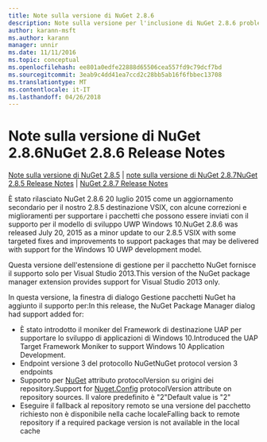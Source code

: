 ```yaml
---
title: Note sulla versione di NuGet 2.8.6
description: Note sulla versione per l'inclusione di NuGet 2.8.6 problemi noti, correzioni di bug, le funzionalità aggiunte e dcr.
author: karann-msft
ms.author: karann
manager: unnir
ms.date: 11/11/2016
ms.topic: conceptual
ms.openlocfilehash: ee801a0edfe22888d65506cea557fd9c79dcf7bd
ms.sourcegitcommit: 3eab9c4dd41ea7ccd2c28bb5ab16f6fbbec13708
ms.translationtype: MT
ms.contentlocale: it-IT
ms.lasthandoff: 04/26/2018
---
```

# <a name="nuget-286-release-notes"></a><span data-ttu-id="2f64e-103">Note sulla versione di NuGet 2.8.6</span><span class="sxs-lookup"><span data-stu-id="2f64e-103">NuGet 2.8.6 Release Notes</span></span>

<span data-ttu-id="2f64e-104">[Note sulla versione di NuGet 2.8.5](../release-notes/nuget-2.8.5.md) | [note sulla versione di NuGet 2.8.7](../release-notes/nuget-2.8.7.md)</span><span class="sxs-lookup"><span data-stu-id="2f64e-104">[NuGet 2.8.5 Release Notes](../release-notes/nuget-2.8.5.md) | [NuGet 2.8.7 Release Notes](../release-notes/nuget-2.8.7.md)</span></span>

<span data-ttu-id="2f64e-105">È stato rilasciato NuGet 2.8.6 20 luglio 2015 come un aggiornamento secondario per il nostro 2.8.5 destinazione VSIX, con alcune correzioni e miglioramenti per supportare i pacchetti che possono essere inviati con il supporto per il modello di sviluppo UWP Windows 10.</span><span class="sxs-lookup"><span data-stu-id="2f64e-105">NuGet 2.8.6 was released July 20, 2015 as a minor update to our 2.8.5 VSIX with some targeted fixes and improvements to support packages that may be delivered with support for the Windows 10 UWP development model.</span></span>

<span data-ttu-id="2f64e-106">Questa versione dell'estensione di gestione per il pacchetto NuGet fornisce il supporto solo per Visual Studio 2013.</span><span class="sxs-lookup"><span data-stu-id="2f64e-106">This version of the NuGet package manager extension provides support for Visual Studio 2013 only.</span></span>

<span data-ttu-id="2f64e-107">In questa versione, la finestra di dialogo Gestione pacchetti NuGet ha aggiunto il supporto per:</span><span class="sxs-lookup"><span data-stu-id="2f64e-107">In this release, the NuGet Package Manager dialog had support added for:</span></span>

* <span data-ttu-id="2f64e-108">È stato introdotto il moniker del Framework di destinazione UAP per supportare lo sviluppo di applicazioni di Windows 10.</span><span class="sxs-lookup"><span data-stu-id="2f64e-108">Introduced the UAP Target Framework Moniker to support Windows 10 Application Development.</span></span>
* <span data-ttu-id="2f64e-109">Endpoint versione 3 del protocollo NuGet</span><span class="sxs-lookup"><span data-stu-id="2f64e-109">NuGet protocol version 3 endpoints</span></span>
* <span data-ttu-id="2f64e-110">Supporto per [NuGet](../consume-packages/configuring-nuget-behavior.md) attributo protocolVersion su origini dei repository.</span><span class="sxs-lookup"><span data-stu-id="2f64e-110">Support for [Nuget.Config](../consume-packages/configuring-nuget-behavior.md) protocolVersion attribute on repository sources.</span></span> <span data-ttu-id="2f64e-111">Il valore predefinito è "2"</span><span class="sxs-lookup"><span data-stu-id="2f64e-111">Default value is "2"</span></span>
* <span data-ttu-id="2f64e-112">Eseguire il fallback al repository remoto se una versione del pacchetto richiesto non è disponibile nella cache locale</span><span class="sxs-lookup"><span data-stu-id="2f64e-112">Falling back to remote repository if a required package version is not available in the local cache</span></span>